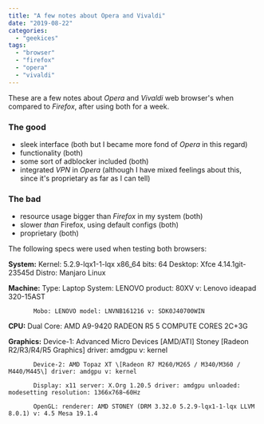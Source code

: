 ```yaml
---
title: "A few notes about Opera and Vivaldi"
date: "2019-08-22"
categories: 
  - "geekices"
tags: 
  - "browser"
  - "firefox"
  - "opera"
  - "vivaldi"
---
```


These are a few notes about _Opera_ and _Vivaldi_ web browser's when compared to _Firefox_, after using both for a week.

### The good

- sleek interface (both but I became more fond of _Opera_ in this regard)
- functionality (both)
- some sort of adblocker included (both)
- integrated _VPN_ in _Opera_ (although I have mixed feelings about this, since it's proprietary as far as I can tell)

### The bad

- resource usage bigger than _Firefox_ in my system (both)
- slower _than_ Firefox, using default configs (both)
- proprietary (both)

The following specs were used when testing both browsers:

**System:**    Kernel: 5.2.9-lqx1-1-lqx x86\_64 bits: 64 Desktop: Xfce 4.14.1git-23545d Distro: Manjaro Linux 

**Machine:**   Type: Laptop System: LENOVO product: 80XV v: Lenovo ideapad 320-15AST

           Mobo: LENOVO model: LNVNB161216 v: SDK0J40700WIN

**CPU:**       Dual Core: AMD A9-9420 RADEON R5 5 COMPUTE CORES 2C+3G

**Graphics:**  Device-1: Advanced Micro Devices \[AMD/ATI\] Stoney \[Radeon R2/R3/R4/R5 Graphics\] driver: amdgpu v: kernel 

           Device-2: AMD Topaz XT \[Radeon R7 M260/M265 / M340/M360 / M440/M445\] driver: amdgpu v: kernel 

           Display: x11 server: X.Org 1.20.5 driver: amdgpu unloaded: modesetting resolution: 1366x768~60Hz 

           OpenGL: renderer: AMD STONEY (DRM 3.32.0 5.2.9-lqx1-1-lqx LLVM 8.0.1) v: 4.5 Mesa 19.1.4
